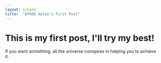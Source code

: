 ```yaml
---
layout: single
title:  "DYROS kwlee's First Post"
---
```


# This is my first post, I'll try my best!

If you want something, all the universe conspires in helping you to achieve it.
